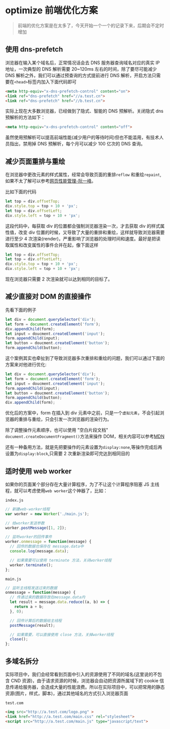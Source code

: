 <!-- Date: 2017-12-04 07:24:57 -->

# optimize 前端优化方案

> 前端的优化方案是在太多了，今天开始一个一个的记录下来，后期会不定时增加

## 使用 dns-prefetch

浏览器在输入某个域名后，正常情况话会去 DNS 服务器查询域名对应的真实 IP 地址，一次典型的 DNS 解析需要 20~120ms 左右的时间，除了要尽可能减少 DNS 解析之外，我们可以通过预查询的方式提前进行 DNS 解析，开启方法只需要在`<head>`标签内加入下面代码即可

```html
<meta http-equiv="x-dns-prefetch-control" content="on">
<link ref="dns-prefetch" href="//a.test.cn">
<link ref="dns-prefetch" href="//b.test.cn">
```

实际上现在大多数浏览器，已经做到了隐式、智能的 DNS 预解析。关闭隐式 dns 预解析的方法如下：

```html
<meta http-equiv="x-dns-prefetch-control" content="off">
```

虽然使用预解析可以提高前端性能(减少用户的等待时间)但也不能滥用，有技术人员指出，禁用掉 DNS 预解析，每个月可以减少 100 亿次的 DNS 查询。

## 减少页面重排与重绘

在浏览器中更改元素的样式属性，经常会导致页面的重排`reflow` 和重绘`repaint`,如果不太了解可以参考[网页性能管理-阮一峰](http://www.ruanyifeng.com/blog/2015/09/web-page-performance-in-depth.html)。

比如下面的代码

```js
let top = div.offsetTop;
div.style.top = top + 10 + 'px';
let top = div.offsetLeft;
div.style.left = top + 10 + 'px';
```

这段代码中，每获取 div 的位置都会强制浏览器渲染一次，才去获取 div 的样式属性值，改变 div 位置的时候，又导致了大量的重排和重绘，这样就导致浏览器需要进行至少 4 次渲染(render)，严重影响了浏览器的处理时间和速度。最好是把读取属性和改变属性的事件合并在起，像下面这样

```js
let top = div.offsetTop;
let top = div.offsetLeft;
div.style.top = top + 10 + 'px';
div.style.left = top + 10 + 'px';
```

现在浏览器只需要 2 次渲染就可以达到相同的目标了。

## 减少直接对 DOM 的直接操作

先看下面的例子

```js
let div = document.querySelector('div');
let form = document.createElement('form');
div.appendChild(form);
let input = doucment.createElement('input');
form.appendChild(input);
let button = doucment.createElement('button');
form.appendChild(button);
```

这个案例其实也牵扯到了导致浏览器多次重排和重绘的问题，我们可以通过下面的方案来对他进行优化:

```js
let div = document.querySelector('div');
let form = document.createElement('form');
let input = doucment.createElement('input');
form.appendChild(input);
let button = doucment.createElement('button');
form.appendChild(button);
div.appendChild(form);
```

优化后的方案中，form 在插入到 div 元素中之前，只是一个`虚拟元素`，不会引起浏览器的重排与重绘，只会引发一次浏览器的渲染行为。

除了调整操作元素顺序，也可以使用 "空白片段文档" `document.createDocumentFragment()`方法来操作 DOM，相关内容可以参考[MDN](https://developer.mozilla.org/zh-CN/docs/Web/API/Document/createDocumentFragment)

还有一种备用方法，就是先把要操作的元素设置为`display:none`,等操作完成后再设置为`display:block`,只需要 2 次重新渲染即可完达到相同目的

## 适时使用 web worker

如果你的页面某个部分存在大量计算程序，为了不让这个计算程序阻塞 JS 主线程，就可以考虑使用`web worker`这个神器了，比如：

`index.js`

```js
// 新建web-worker线程
var worker = new Worker('./main.js');

// 给worker发送参数
worker.postMessage([1, 2]);

// 监听worker的回传事件
worker.onmessage = function(message) {
  // 回传的数据也保存在 message.data中
  console.log(message.data);

  // 如果需要可以使用 terminate 方法，关闭worker线程
  worker.terminate();
};
```

`main.js`

```js
// 监听主线程发送过来的数据
onmessage = function(message) {
  // 传递过来的数据存放在message.data内
  let result = message.data.reduce((a, b) => {
    return a + b;
  }, 0);

  // 回传计算后的数据给主线程
  postMessage(result);

  // 如果需要，可以直接使用 close 方法，关掉worker线程
  close();
};
```

## 多域名拆分

实际项目中，我们会经常看到页面中引入的资源使用了不同的域名(这里说的不包含 CND 资源)，由于请求资源的时候，浏览器会自动把资源所属域下的 cookie 信息传递给服务器，会造成大量的性能浪费。所以在实际项目中，可以把常用的静态资源(图片，样式，脚本)，通过其他域名的方式引入浏览器页面

`test.com`

```html
<img src="http://a.test.com/logo.png" >
<link href="http://a.test.com/main.css" rel="stylesheet">
<script src="http://a.test.com/main.js" type="javascript/text">
```
